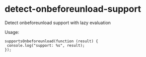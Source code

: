 # detect-onbeforeunload-support

Detect onbeforeunload support with lazy evaluation

Usage:

	supportsOnbeforeunload(function (result) {
	 console.log("support: %s", result);
	});
